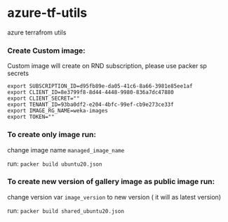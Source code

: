 # azure-tf-utils
azure terrafrom utils

### Create Custom image:

Custom image will create on RND subscription, please use packer sp secrets  
```hcl
export SUBSCRIPTION_ID=d95fb89e-da05-41c6-8a66-3981e85ee1af
export CLIENT_ID=8e3799f8-8d44-4448-9980-836a7dc47880
export CLIENT_SECRET=""
export TENANT_ID=93ba0df2-e204-4bfc-99ef-cb9e273ce33f
export IMAGE_RG_NAME=weka-images
export TOKEN=""
```

### To create only image run:
change image name `managed_image_name`

run: `packer build ubuntu20.json`

### To create new version of gallery image as public image run:
change version var `image_version` to new version ( it will as latest version)

run: `packer build shared_ubuntu20.json`